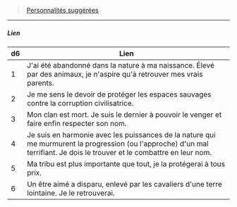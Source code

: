 ﻿> [Personnalités suggérées](hd_background_primitif_personnalites_suggerees.md)

---

##### Lien

|d6|Lien|
|---|---|
|1|J'ai été abandonné dans la nature à ma naissance. Élevé par des animaux, je n'aspire qu'à retrouver mes vrais parents.|
|2|Je me sens le devoir de protéger les espaces sauvages contre la corruption civilisatrice.|
|3|Mon clan est mort. Je suis le dernier à pouvoir le venger et faire enfin respecter son nom.|
|4|Je suis en harmonie avec les puissances de la nature qui me murmurent la progression (ou l'approche) d'un mal terrifiant. Je dois le trouver et le combattre en leur nom.|
|5|Ma tribu est plus importante que tout, je la protégerai à tous prix.|
|6|Un être aimé a disparu, enlevé par les cavaliers d'une terre lointaine. Je le retrouverai.|

